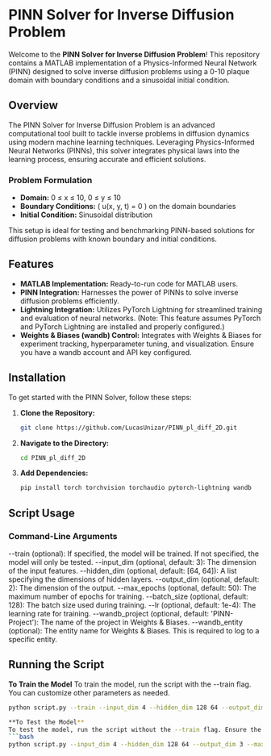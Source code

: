 # PINN Solver for Inverse Diffusion Problem

Welcome to the **PINN Solver for Inverse Diffusion Problem**! This repository contains a MATLAB implementation of a Physics-Informed Neural Network (PINN) designed to solve inverse diffusion problems using a 0-10 plaque domain with boundary conditions and a sinusoidal initial condition.

## Overview

The PINN Solver for Inverse Diffusion Problem is an advanced computational tool built to tackle inverse problems in diffusion dynamics using modern machine learning techniques. Leveraging Physics-Informed Neural Networks (PINNs), this solver integrates physical laws into the learning process, ensuring accurate and efficient solutions.

### Problem Formulation

- **Domain:** 0 ≤ x ≤ 10, 0 ≤ y ≤ 10
- **Boundary Conditions:** \( u(x, y, t) = 0 \) on the domain boundaries
- **Initial Condition:** Sinusoidal distribution 

This setup is ideal for testing and benchmarking PINN-based solutions for diffusion problems with known boundary and initial conditions.

## Features

- **MATLAB Implementation:** Ready-to-run code for MATLAB users.
- **PINN Integration:** Harnesses the power of PINNs to solve inverse diffusion problems efficiently.
- **Lightning Integration:** Utilizes PyTorch Lightning for streamlined training and evaluation of neural networks. (Note: This feature assumes PyTorch and PyTorch Lightning are installed and properly configured.)
- **Weights & Biases (wandb) Control:** Integrates with Weights & Biases for experiment tracking, hyperparameter tuning, and visualization. Ensure you have a wandb account and API key configured.

## Installation

To get started with the PINN Solver, follow these steps:

1. **Clone the Repository:**
   ```bash
   git clone https://github.com/LucasUnizar/PINN_pl_diff_2D.git

2. **Navigate to the Directory:**
   ```bash
   cd PINN_pl_diff_2D

3. **Add Dependencies:**
   ```bash
   pip install torch torchvision torchaudio pytorch-lightning wandb

## Script Usage
### Command-Line Arguments
--train (optional): If specified, the model will be trained. If not specified, the model will only be tested.
--input_dim (optional, default: 3): The dimension of the input features.
--hidden_dim (optional, default: [64, 64]): A list specifying the dimensions of hidden layers.
--output_dim (optional, default: 2): The dimension of the output.
--max_epochs (optional, default: 50): The maximum number of epochs for training.
--batch_size (optional, default: 128): The batch size used during training.
--lr (optional, default: 1e-4): The learning rate for training.
--wandb_project (optional, default: 'PINN-Project'): The name of the project in Weights & Biases.
--wandb_entity (optional): The entity name for Weights & Biases. This is required to log to a specific entity.

## Running the Script
**To Train the Model**
To train the model, run the script with the --train flag. You can customize other parameters as needed.
   ```bash
   python script.py --train --input_dim 4 --hidden_dim 128 64 --output_dim 3 --max_epochs 100 --batch_size 64 --lr 1e-5 --wandb_project MyPINNProject --wandb_entity my_wandb_entity

**To Test the Model**
To test the model, run the script without the --train flag. Ensure the model has been previously trained.
   ```bash
   python script.py --input_dim 4 --hidden_dim 128 64 --output_dim 3 --max_epochs 100 --batch_size 64 --lr 1e-5 --wandb_project MyPINNProject --wandb_entity my_wandb_entity




   
